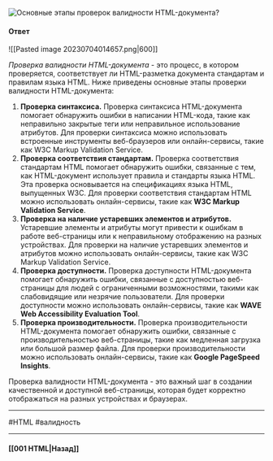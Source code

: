 ![Основные этапы проверок валидности HTML-документа?](https://youtu.be/7TvS0iKR3_c?t=133)

#### Ответ

![[Pasted image 20230704014657.png|600]]

*Проверка валидности HTML-документа* - это процесс, в котором проверяется, соответствует ли HTML-разметка документа стандартам и правилам языка HTML. Ниже приведены основные этапы проверки валидности HTML-документа:

1. **Проверка синтаксиса.** Проверка синтаксиса HTML-документа помогает обнаружить ошибки в написании HTML-кода, такие как неправильно закрытые теги или неправильное использование атрибутов. Для проверки синтаксиса можно использовать встроенные инструменты веб-браузеров или онлайн-сервисы, такие как W3C Markup Validation Service.
2. **Проверка соответствия стандартам.** Проверка соответствия стандартам HTML помогает обнаружить ошибки, связанные с тем, как HTML-документ использует правила и стандарты языка HTML. Эта проверка основывается на спецификациях языка HTML, выпущенных W3C. Для проверки соответствия стандартам HTML можно использовать онлайн-сервисы, такие как **W3C Markup Validation Service**.
3. **Проверка на наличие устаревших элементов и атрибутов.** Устаревшие элементы и атрибуты могут привести к ошибкам в работе веб-страницы или к неправильному отображению на разных устройствах. Для проверки на наличие устаревших элементов и атрибутов можно использовать онлайн-сервисы, такие как W3C Markup Validation Service.
4. **Проверка доступности.** Проверка доступности HTML-документа помогает обнаружить ошибки, связанные с доступностью веб-страницы для людей с ограниченными возможностями, такими как слабовидящие или незрячие пользователи. Для проверки доступности можно использовать онлайн-сервисы, такие как **WAVE Web Accessibility Evaluation Tool**.
5. **Проверка производительности.** Проверка производительности HTML-документа помогает обнаружить ошибки, связанные с производительностью веб-страницы, такие как медленная загрузка или большой размер файла. Для проверки производительности можно использовать онлайн-сервисы, такие как **Google PageSpeed Insights**.

Проверка валидности HTML-документа - это важный шаг в создании качественной и доступной веб-страницы, которая будет корректно отображаться на разных устройствах и браузерах.

___
#HTML #валидность 

___

#### [[001 HTML|Назад]]